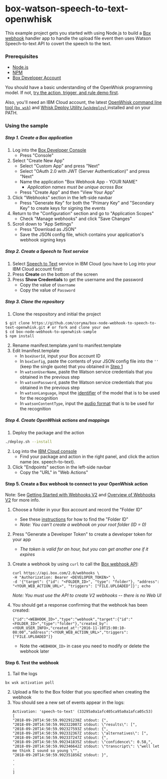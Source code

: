 # box-watson-speech-to-text-openwhisk
This example project gets you started with using Node.js to build a [Box webhook](https://github.com/box/box-node-sdk/blob/master/docs/webhooks.md) handler app to handle the upload file event then uses Watson Speech-to-text API to covert the speech to the text.

### Prerequisites

- [Node.js](https://nodejs.org/en/)
- [NPM](https://www.npmjs.com/)
- [Box Developer Account](https://developer.box.com/)

You should have a basic understanding of the OpenWhisk programming model. If not, [try the action, trigger, and rule demo first](https://github.com/IBM/openwhisk-action-trigger-rule).

Also, you'll need an IBM Cloud account, the latest [OpenWhisk command line tool (`bx wsk`)](https://github.com/IBM/openwhisk-action-trigger-rule/blob/master/docs/OPENWHISK.md) and [Whisk Deploy Utility (`wskdeploy`) ](https://github.com/apache/incubator-openwhisk-wskdeploy#downloading-released-binaries) installed and on your PATH.

### Using the sample
##### Step 1. Create a Box application
1. Log into the [Box Developer Console](https://developer.box.com)
    * Press "Console"
2. Select "Create New App"
    * Select "Custom App" and press "Next"
    * Select "OAuth 2.0 with JWT (Server Authentication)" and press "Next"
    * Name the application "Box Webhook App - YOUR NAME"
        * *Application names must be unique across Box*
    * Press "Create App" and then "View Your App"
3. Click "Webhooks" section in the left-side navbar
    * Press "Generate Key" for both the "Primary Key" and "Secondary Key" to create keys for signing the events
4. Return to the "Configuration" section and go to "Application Scopes"
    * Check "Manage webhooks" and click "Save Changes"
5. Scroll down to "App Settings"
    * Press "Download as JSON"
    * Save the JSON config file, which contains your application's webhook signing keys

##### Step 2. Create a Speech to Text service 
1. Select [Speech to Text](https://console.bluemix.net/catalog/services/speech_to_text) service in IBM Cloud (you have to Log into your IBM Cloud account first)
2. Press **Create** on the bottom of the screen
3. Press **Show Credentials** to get the username and the password
    * Copy the value of `Username`
    * Copy the value of `Password`

##### Step 3. Clone the repository 

1. Clone the respository and initial the project
```
$ git clone https://github.com/coryma/box-node-webhook-to-speech-to-text-openwhisk.git # or fork and clone your own
$ cd box-node-webhook-to-openwhisk-sample
$ npm install
```
2. Rename manifest.template.yaml to manifest.template
3. Edit lmanifest.template
    * In `boxUserId`, input your Box account ID 
    * In `boxConfig`, paste the contents of your JSON config file into the `''` (keep the single quote) that you obtained in [Step 1](#Create-a-Box-application) 
    * In `watsonUserName`, paste the Watson service credentials that you obtained in the previous step
    * In `watsonPassword`, paste the Watson service credentials that you obtained in the previous step
    * In `watsonLanguage`, input the [identifier](https://www.ibm.com/watson/developercloud/speech-to-text/api/v1/curl.html?curl#recognize) of the model that is to be used for the recognition 
    * In `watsonContentType`, input the [audio format](https://www.ibm.com/watson/developercloud/speech-to-text/api/v1/curl.html?curl#recognize) that is to be used for the recognition

##### Step 4. Create OpenWhisk actions and mappings

1. Deploy the package and the action
```bash
./deploy.sh --install
```
2. Log into the [IBM Cloud console](https://console.bluemix.net/openwhisk/actions)
    * Find your package and action in the right panel, and click the action name (ex. speech-to-text). 
3. Click "Endpoints" section in the left-side navbar 
    * Copy the "URL" in "Web Actions"

#### Step 5. Create a Box webhook to connect to your OpenWhisk action
Note: See [Getting Started with Webhooks V2](https://docs.box.com/v2.0/docs/getting-started-with-webhooks-v2) and [Overview of Webhooks V2](https://docs.box.com/reference#webhooks-v2) for more info.

1. Choose a folder in your Box account and record the "Folder ID"
    * See these [instructions](https://docs.box.com/v2.0/docs/getting-started-with-webhooks-v2#section-3-create-a-webhook) for how to find the "Folder ID"
    * *Note: You can't create a webhook on your root folder (ID = 0)*
2. Press "Generate a Developer Token" to create a developer token for your app
    * *The token is valid for an hour, but you can get another one if it expires*
3. Create a webhook by using `curl` to call the [Box webhook API](https://docs.box.com/reference#create-webhook):

    ```
    curl https://api.box.com/2.0/webhooks \
    -H "Authorization: Bearer <DEVELOPER_TOKEN>" \
    -d '{"target": {"id": "<FOLDER_ID>", "type": "folder"}, "address": "<YOUR_WEB_ACTION_URL>", "triggers": ["FILE.UPLOADED"]}'; echo
    ```

    *Note: You must use the API to create V2 webhooks -- there is no Web UI*
   
4. You should get a response confirming that the webhook has been created:

    ```
    {"id":"<WEBHOOK_ID>","type":"webhook","target":{"id":"<FOLDER_ID>","type":"folder"},"created_by":<YOUR_USER_INFO>,"created_at":"2016-11-10T15:00:10-08:00","address":"<YOUR_WEB_ACTION_URL>","triggers":["FILE.UPLOADED"]}
    ```
    
    * Note the `<WEBHOOK_ID>` in case you need to modify or delete the webhook later

#### Step 6. Test the webhook
1. Tail the logs
```
bx wsk activation poll
```
2. Upload a file to the Box folder that you specified when creating the webhook
3. You should see a new set of events appear in the logs:
    ```
    Activation: 'speech-to-text' (33295a0a1afc405ca95a0a1afca05c53)
    [
    "2018-09-20T14:50:59.992291238Z stdout: {",
    "2018-09-20T14:50:59.992322007Z stdout: \"results\": [",
    "2018-09-20T14:50:59.992327593Z stdout: {",
    "2018-09-20T14:50:59.992332367Z stdout: \"alternatives\": [",
    "2018-09-20T14:50:59.992337247Z stdout: {",
    "2018-09-20T14:50:59.992341835Z stdout: \"confidence\": 0.58,",
    "2018-09-20T14:50:59.992346642Z stdout: \"transcript\": \"well let me think I sound so young \"",
    "2018-09-20T14:50:59.992351856Z stdout: }",
    .
    .
    .
    ]

    ```
